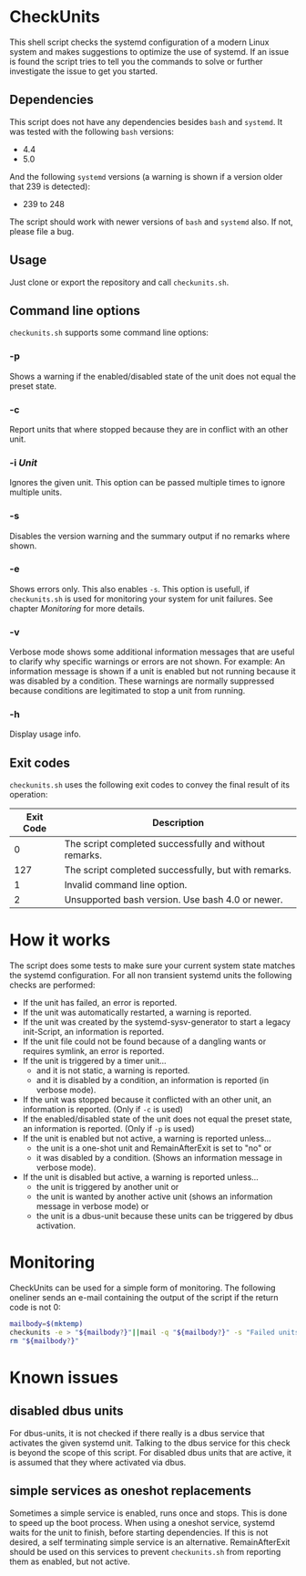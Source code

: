 # CheckUnits

This shell script checks the systemd configuration of a modern Linux system and makes suggestions to optimize the use of systemd. If an issue is found the script tries to tell you the commands to solve or further investigate the issue to get you started.

## Dependencies

This script does not have any dependencies besides `bash` and `systemd`.
It was tested with the following `bash` versions:

* 4.4
* 5.0

And the following `systemd` versions (a warning is shown if a version older that 239 is detected):

* 239 to 248

The script should work with newer versions of `bash` and `systemd` also. If not, please file a bug.

## Usage

Just clone or export the repository and call `checkunits.sh`.

## Command line options

`checkunits.sh` supports some command line options:

### -p

Shows a warning if the enabled/disabled state of the unit does not equal the preset state.

### -c

Report units that where stopped because they are in conflict with an other unit.

### -i *Unit*

Ignores the given unit. This option can be passed multiple times to ignore multiple units.

### -s

Disables the version warning and the summary output if no remarks where shown.

### -e

Shows errors only. This also enables `-s`. This option is usefull, if `checkunits.sh` is used for monitoring your system for unit failures. See chapter *Monitoring* for more details.

### -v

Verbose mode shows some additional information messages that are useful to clarify why specific warnings or errors are not shown. For example: An information message is shown if a unit is enabled but not running because it was disabled by a condition. These warnings are normally suppressed because conditions are legitimated to stop a unit from running.

### -h

Display usage info.

## Exit codes

`checkunits.sh` uses the following exit codes to convey the final result of its operation:

| Exit Code |                      Description                       |
|-----------|--------------------------------------------------------|
|         0 | The script completed successfully and without remarks. |
|       127 | The script completed successfully, but with remarks.   |
|         1 | Invalid command line option.                           |
|         2 | Unsupported bash version. Use bash 4.0 or newer.       |

# How it works

The script does some tests to make sure your current system state matches the systemd configuration. For all non transient systemd units the following checks are performed:

* If the unit has failed, an error is reported.
* If the unit was automatically restarted, a warning is reported.
* If the unit was created by the systemd-sysv-generator to start a legacy init-Script, an information is reported.
* If the unit file could not be found because of a dangling wants or requires symlink, an error is reported.
* If the unit is triggered by a timer unit...
  * and it is not static, a warning is reported.
  * and it is disabled by a condition, an information is reported (in verbose mode).
* If the unit was stopped because it conflicted with an other unit, an information is reported. (Only if `-c` is used)
* If the enabled/disabled state of the unit does not equal the preset state, an information is reported. (Only if `-p` is used)
* If the unit is enabled but not active, a warning is reported unless...
  * the unit is a one-shot unit and RemainAfterExit is set to "no" or
  * it was disabled by a condition. (Shows an information message in verbose mode).
* If the unit is disabled but active, a warning is reported unless...
  * the unit is triggered by another unit or
  * the unit is wanted by another active unit (shows an information message in verbose mode) or
  * the unit is a dbus-unit because these units can be triggered by dbus activation.

# Monitoring

CheckUnits can be used for a simple form of monitoring. The following oneliner sends an e-mail containing the output of the script if the return code is not 0:

```bash
mailbody=$(mktemp)
checkunits -e > "${mailbody?}"||mail -q "${mailbody?}" -s "Failed units" -r "MyHost <myhost@mydomain.example" "administrator@mydomain.example"
rm "${mailbody?}"
```

# Known issues

## disabled dbus units

For dbus-units, it is not checked if there really is a dbus service that activates the given systemd unit. Talking to the dbus service for this check is beyond the scope of this script. For disabled dbus units that are active, it is assumed that they where activated via dbus.

## simple services as oneshot replacements

Sometimes a simple service is enabled, runs once and stops. This is done to speed up the boot process. When using a oneshot service, systemd waits for the unit to finish, before starting dependencies. If this is not desired, a self terminating simple service is an alternative. RemainAfterExit should be used on this services to prevent `checkunits.sh` from reporting them as enabled, but not active.
